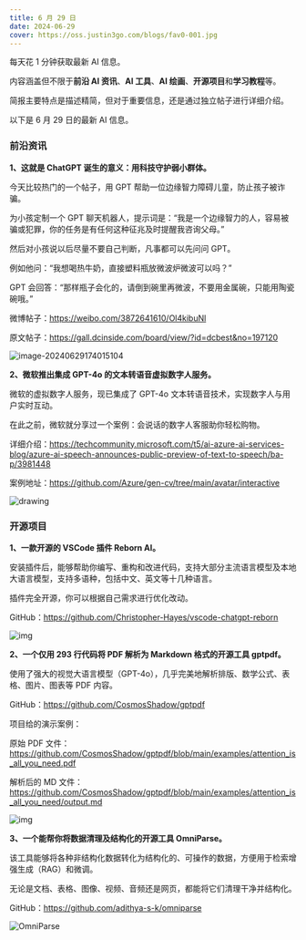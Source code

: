 ```yaml
---
title: 6 月 29 日
date: 2024-06-29
cover: https://oss.justin3go.com/blogs/fav0-001.jpg
---
```


每天花 1 分钟获取最新 AI 信息。

内容涵盖但不限于**前沿 AI 资讯**、**AI 工具**、**AI 绘画**、**开源项目**和**学习教程**等。

简报主要特点是描述精简，但对于重要信息，还是通过独立帖子进行详细介绍。

以下是 6 月 29 日的最新 AI 信息。

### 前沿资讯

**1、这就是 ChatGPT 诞生的意义：用科技守护弱小群体。**

今天比较热门的一个帖子，用 GPT 帮助一位边缘智力障碍儿童，防止孩子被诈骗。

为小孩定制一个 GPT 聊天机器人，提示词是：“我是一个边缘智力的人，容易被骗或犯罪，你的任务是有任何这种征兆及时提醒我咨询父母。”

然后对小孩说以后尽量不要自己判断，凡事都可以先问问 GPT。

例如他问：“我想喝热牛奶，直接塑料瓶放微波炉微波可以吗？” 

GPT 会回答：“那样瓶子会化的，请倒到碗里再微波，不要用金属碗，只能用陶瓷碗哦。”

微博帖子：https://weibo.com/3872641610/Ol4kibuNl

原文帖子：https://gall.dcinside.com/board/view/?id=dcbest&no=197120

![image-20240629174015104](https://p.ipic.vip/dnrrk4.png)

**2、微软推出集成 GPT-4o 的文本转语音虚拟数字人服务。**

微软的虚拟数字人服务，现已集成了 GPT-4o 文本转语音技术，实现数字人与用户实时互动。

在此之前，微软就分享过一个案例：会说话的数字人客服助你轻松购物。

详细介绍：https://techcommunity.microsoft.com/t5/ai-azure-ai-services-blog/azure-ai-speech-announces-public-preview-of-text-to-speech/ba-p/3981448

案例地址：https://github.com/Azure/gen-cv/tree/main/avatar/interactive

![drawing](https://github.com/Azure/gen-cv/raw/main/avatar/interactive/demo-screenshot.png)

### 开源项目

**1、一款开源的 VSCode 插件 Reborn AI。**

安装插件后，能够帮助你编写、重构和改进代码，支持大部分主流语言模型及本地大语言模型，支持多语种，包括中文、英文等十几种语言。  

插件完全开源，你可以根据自己需求进行优化改动。

GitHub：https://github.com/Christopher-Hayes/vscode-chatgpt-reborn

![img](https://p.ipic.vip/t27yub.png)

**2、一个仅用 293 行代码将 PDF 解析为 Markdown 格式的开源工具 gptpdf。**

使用了强大的视觉大语言模型（GPT-4o），几乎完美地解析排版、数学公式、表格、图片、图表等 PDF 内容。

GitHub：https://github.com/CosmosShadow/gptpdf

项目给的演示案例：

原始 PDF 文件：https://github.com/CosmosShadow/gptpdf/blob/main/examples/attention_is_all_you_need.pdf

解析后的 MD 文件：https://github.com/CosmosShadow/gptpdf/blob/main/examples/attention_is_all_you_need/output.md

![img](https://github.com/CosmosShadow/gptpdf/raw/main/docs/demo.jpg)

**3、一个能帮你将数据清理及结构化的开源工具 OmniParse。**

该工具能够将各种非结构化数据转化为结构化的、可操作的数据，方便用于检索增强生成（RAG）和微调。

无论是文档、表格、图像、视频、音频还是网页，都能将它们清理干净并结构化。

GitHub：https://github.com/adithya-s-k/omniparse

![OmniParse](https://raw.githubusercontent.com/adithya-s-k/omniparse/main/docs/assets/hero_image.png)